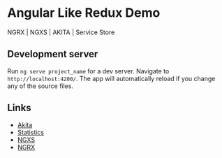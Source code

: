 # Angular Like Redux Demo
NGRX | NGXS | AKITA | Service Store

## Development server

Run `ng serve project_name` for a dev server. Navigate to `http://localhost:4200/`. The app will automatically reload if you change any of the source files.

## Links

- [Akita](https://netbasal.gitbook.io/akita)
- [Statistics](http://www.npmtrends.com/@datorama/akita-vs-@ngrx/store-vs-@ngxs/store-vs-redux-observable-vs-@angular-redux/store-vs-store-saga)
- [NGXS](https://ngxs.gitbook.io/ngxs)
- [NGRX](https://github.com/ngrx/platform)
